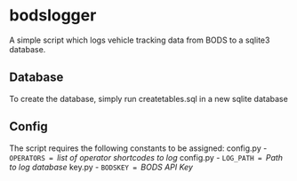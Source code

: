 # bodslogger

A simple script which logs vehicle tracking data from BODS to a sqlite3 database.

## Database
To create the database, simply run createtables.sql in a new sqlite database

## Config
The script requires the following constants to be assigned:
config.py - `OPERATORS = `*list of operator shortcodes to log*
config.py - `LOG_PATH = `*Path to log database*
key.py - `BODSKEY = `*BODS API Key*

